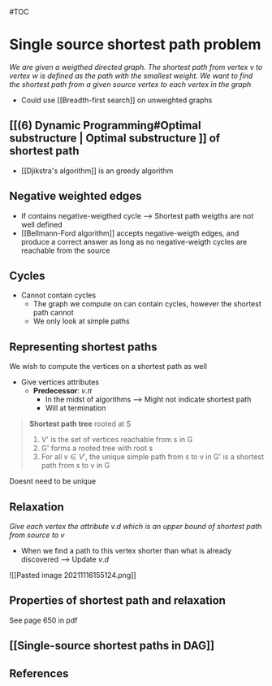 #TOC  

# Single source shortest path problem
*We are given a weigthed directed graph. The shortest path from vertex v to vertex w is defined as the path with the smallest weight. We want to find the shortest path from a given source vertex to each vertex in the graph*
- Could use [[Breadth-first search]] on unweighted graphs

## [[(6) Dynamic Programming#Optimal substructure | Optimal substructure ]] of shortest path
- [[Djikstra's algorithm]] is an greedy algorithm

## Negative weighted edges
- If contains negative-weigthed cycle --> Shortest path weigths are not well defined
- [[Bellmann-Ford algorithm]] accepts negative-weigth edges, and produce a correct answer as long as no negative-weigth cycles are reachable from the source


## Cycles
- Cannot contain cycles
	- The graph we compute on can contain cycles, however the shortest path cannot
	- We only look at simple paths

## Representing shortest paths
We wish to compute the vertices on a shortest path as well
- Give vertices attributes
	- **Predecessor**: $v.\pi$
		- In the midst of algorithms --> Might not indicate shortest path
		- Will at termination

> **Shortest path tree** rooted at S
> 1. V' is the set of vertices reachable from s in G
> 2. G' forms a rooted tree with root s
> 3. For all $v \in V'$, the unique simple path from s to v in G' is a shortest path from s to v in G

Doesnt need to be unique

## Relaxation
*Give each vertex the attribute $v.d$ which is an upper bound of shortest path from source to v*

- When we find a path to this vertex shorter than what is already discovered --> Update $v.d$

![[Pasted image 20211116155124.png]]

## Properties of shortest path and relaxation
See page 650 in pdf


## [[Single-source shortest paths in DAG]]

## References